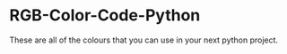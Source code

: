 # RGB-Color-Code-Python
These are all of the colours that you can use in your next python project. 
